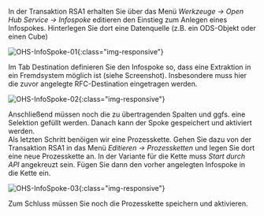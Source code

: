 In der Transaktion RSA1 erhalten Sie über das Menü *Werkzeuge -> Open Hub Service -> Infospoke* editieren den Einstieg zum Anlegen eines Infospokes. Hinterlegen Sie dort eine Datenquelle (z.B. ein ODS-Objekt oder einen Cube)

![OHS-InfoSpoke-01](/img/content/OHS-InfoSpoke-01.png){:class="img-responsive"}

Im Tab Destination definieren Sie den Infospoke so, dass eine Extraktion in ein Fremdsystem möglich ist (siehe Screenshot). Insbesondere muss hier die zuvor angelegte RFC-Destination eingetragen werden.

![OHS-InfoSpoke-02](/img/content/OHS-InfoSpoke-02.png){:class="img-responsive"}

Anschließend müssen noch die zu übertragenden Spalten und ggfs. eine Selektion gefüllt werden. Danach kann der Spoke gespeichert und aktiviert werden.<br>
Als letzten Schritt benöigen wir eine Prozesskette. Gehen Sie dazu von der Transaktion RSA1 in das Menü *Editieren -> Prozessketten* und legen Sie dort eine neue Prozesskette an. In der Variante für die Kette muss *Start durch API*  angekreuzt sein. Fügen Sie dann den vorher angelegten Infospoke in die Kette ein.

![OHS-InfoSpoke-03](/img/content/OHS-InfoSpoke-03.png){:class="img-responsive"}

Zum Schluss müssen Sie noch die Prozesskette speichern und aktivieren.